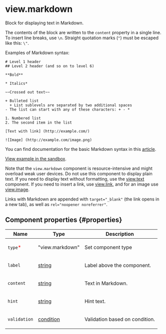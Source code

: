 # view.markdown

Block for displaying text in Markdown.

The contents of the block are written to the `content` property in a single line. To insert line breaks, use `\n`. Straight quotation marks (`"`) must be escaped like this: `\"`.

Examples of Markdown syntax:

```
# Level 1 header
## Level 2 header (and so on to level 6)

**Bold**

* Italics*

~~Crossed out text~~

+ Bulleted list
  + List sublevels are separated by two additional spaces
- The list can start with any of these characters: + - *

1. Numbered list
2. The second item in the list

[Text with link] (http://example.com/)

![Image] (http://example.com/image.png)
```

You can find documentation for the basic Markdown syntax in this [article](https://guides.github.com/features/mastering-markdown/).

[View example in the sandbox](https://clck.ru/Rnt2g).

Note that the `view.markdown` component is resource-intensive and might overload weak user devices. Do not use this component to display plain text. If you need to display text without formatting, use the [view.text](view.text.md) component. If you need to insert a link, use [view.link](view.link.md), and for an image use [view.image](view.image.md).

Links with Markdown are appended with `target="_blank"` (the link opens in a new tab), as well as `rel="noopener noreferrer"`.

## Component properties {#properties}

| Name                                     | Type                                                                                   | Description                           |
| ---------------------------------------- | -------------------------------------------------------------------------------------- | ------------------------------------- |
| `type`<span style="color: red">\*</span> | "view.markdown"                                                                        | <p>Set component type</p>             |
| `label`                                  | <a class="xref popup-link" href="../concepts/types.dita#types/string">string</a>       | <p>Label above the component.</p>     |
| `content`                                | <a class="xref popup-link" href="../concepts/types.dita#types/string">string</a>       | <p>Text in Markdown.</p>              |
| `hint`                                   | <a class="xref popup-link" href="../concepts/types.dita#types/string">string</a>       | <p>Hint text.</p>                     |
| `validation`                             | <a class="xref popup-link" href="../concepts/types.dita#types/condition">condition</a> | <p>Validation based on condition.</p> |
